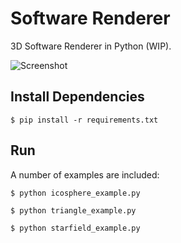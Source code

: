 # Software Renderer

3D Software Renderer in Python (WIP).

![Screenshot](http://screenclippr.com/VXa86/#.png)

## Install Dependencies

```
$ pip install -r requirements.txt
```
## Run

A number of examples are included:

```
$ python icosphere_example.py
```
```
$ python triangle_example.py
```
```
$ python starfield_example.py
```

